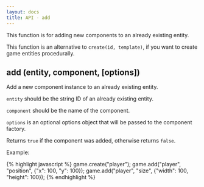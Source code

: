 ```yaml
---
layout: docs
title: API - add
---
```


This function is for adding new components to an already existing entity.

This function is an alternative to `create(id, template)`, if you want to create
game entities procedurally.

## add (entity, component, \[options\])

Add a new component instance to an already existing entity.

`entity` should be the string ID of an already existing entity.

`component` should be the name of the component.

`options` is an optional options object that will be passed to the component factory.

Returns `true` if the component was added, otherwise returns `false`.

Example:

{% highlight javascript %}
game.create("player");
game.add("player", "position", {"x": 100, "y": 100});
game.add("player", "size", {"width": 100, "height": 100});
{% endhighlight %}
